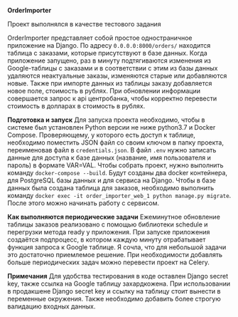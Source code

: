 **OrderImporter**

Проект выполнялся в качестве тестового задания

OrderImporter представляет собой простое одностраничное приложение на Django. По адресу `0.0.0.0:8000/orders/` находится таблица с заказами, которые присутствуют в базе данных. Когда приложение запущено, раз в минуту подтягиваются изменения из Google-таблицы с заказами и в соответствии с этим из базы данных удаляются неактуальные заказы, изменяются старые или добавляются новые. Также при импорте данных из таблицы заказу добавляется новое поле, стоимость в рублях. При обновлении информации совершается запрос к api центробанка, чтобы корректно перевести стоимость в долларах в стоимость в рублях.

**Подготовка и запуск**
Для запуска проекта необходимо, чтобы в системе был установлен Python версии не ниже python3.7 и Docker Compose. Проверяющему, у которого есть доступ к таблице, необходимо поместить JSON файл со своим ключом в папку проекта, переименовав файл в `credentials.json`. В файл `.env` нужно записать данные для доступа к базе данных (название, имя пользователя и пароль) в формате VAR=VAL. Чтобы собрать проект, нужно выполнить команду `docker-compose --build`. Будут созданы два docker контейнера, для PostgreSQL базы данных и для сервиса на Django. Чтобы в базе данных была создана таблица для заказов, необходимо выполнить команду `docker exec -it order_importer_web_1 python manage.py migrate`. После этого можно начинать работу с сервисом.

**Как выполняются периодические задачи**
Ежеминутное обновление таблицы заказов реализовано с помощью библиотеки schedule и перегрузки метода ready у приложения. При запуске приложения создаётся подпроцесс, в котором каждую минуту отрабатывает функция запроса к Google таблице. Я сочла, что для небольшой задачи это достаточно приемлемое решение. При необходимости добавлять больше периодических задач можно перевести проект на Celery.

**Примечания**
Для удобства тестирования в коде оставлен Django secret key, также ссылка на Google таблицу захардкожена. При использовании в продакшене Django secret key и ссылку на таблицу стоит вынести в переменные окружения. Также необходимо добавить более строгую валидацию входных данных.